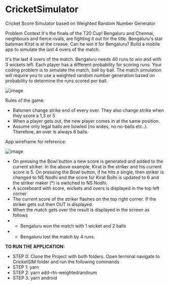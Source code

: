 # CricketSimulator
Cricket Score Simulator based on Weighted Random Number Generator


Problem Context
It's the finals of the T20 Cup! Bengaluru and Chennai, neighbours and fierce rivals, are fighting it
out for the title. Bengaluru's star batsman Kirat is at the crease. Can he win it for Bengaluru?
Build a mobile app to simulate the last 4 overs of the match.

It's the last 4 overs of the match. Bengaluru needs 40 runs to win and with 3 wickets left. Each
player has a different probability for scoring runs. Your coding problem is to simulate the match,
ball by ball. The match simulation will require you to use a weighted random number generation
based on probability to determine the runs scored per ball.

![image](https://github.com/vickyms008/CricketSimulator/assets/11178009/1d7604b5-9268-4e9a-8cc0-64e34f4e2a96)


Rules of the game:
- Batsmen change strike end of every over. They also change strike when they score a 1,3
or 5
- When a player gets out, the new player comes in at the same position.
- Assume only legal balls are bowled (no wides, no no-balls etc..). Therefore, an over is
always 6 balls.

App wireframe for reference:

![image](https://github.com/vickyms008/CricketSimulator/assets/11178009/6fe3bc52-bfcd-4d7f-ab07-92b185e8dc01)

- On pressing the Bowl button a new score is generated and added to the current striker.
In the above example, Kirat is the striker and his current score is 5. On pressing the
Bowl button, if he hits a single, then striker is changed to NS Nodhi and the score for
Kirat Bolhi is updated to 6 and the striker maker (*) is switched to NS Nodhi.
- A scoreboard with score, wickets and overs is displayed in the top left corner
- The current score of the striker flashes on the top right corner. If the striker gets out then
OUT is displayed.
- When the match gets over the result is displayed in the screen as follows
- - Bengaluru won the match with 1 wicket and 2 balls
- - Bengaluru lost the match by 4 runs.



**TO RUN THE APPLICATION:**
- STEP 0: Clone the Project with both folders. Open terminal navigate to CricketSIM folder and run the following commands
- STEP 1: yarn
- STEP 2: yarn add-rtn-weightedrandnum
- STEP 3: yarn android

